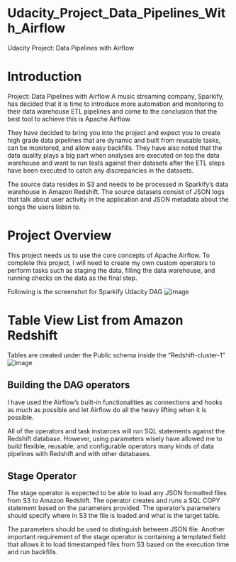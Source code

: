 # Udacity_Project_Data_Pipelines_With_Airflow
Udacity Project: Data Pipelines with Airflow

# Introduction
Project: Data Pipelines with Airflow
A music streaming company, Sparkify, has decided that it is time to introduce more automation and monitoring to their data warehouse ETL pipelines and come to the conclusion that the best tool to achieve this is Apache Airflow.

They have decided to bring you into the project and expect you to create high grade data pipelines that are dynamic and built from reusable tasks, can be monitored, and allow easy backfills. They have also noted that the data quality plays a big part when analyses are executed on top the data warehouse and want to run tests against their datasets after the ETL steps have been executed to catch any discrepancies in the datasets.

The source data resides in S3 and needs to be processed in Sparkify’s data warehouse in Amazon Redshift. The source datasets consist of JSON logs that talk about user activity in the application and JSON metadata about the songs the users listen to.

# Project Overview
This project needs us to use the core concepts of Apache Airflow. To complete this project, I will need to create my own custom operators to perform tasks such as staging the data, filling the data warehouse, and running checks on the data as the final step.

Following is the screenshot for Sparkify Udacity DAG
![image](https://github.com/aseemnarula1/Udacity_Project_Data_Pipelines_With_Airflow/assets/48493330/40472382-89c8-4d38-b8cf-13d0fa0cd438)

# Table View List from Amazon Redshift

Tables are created under the Public schema inside the “Redshift-cluster-1”
![image](https://github.com/aseemnarula1/Udacity_Project_Data_Pipelines_With_Airflow/assets/48493330/5e51799b-f138-4a57-bddd-3724c3b14da1)

## Building the DAG operators
I have used the Airflow’s built-in functionalities as connections and hooks as much as possible and let Airflow do all the heavy lifting when it is possible.

All of the operators and task instances will run SQL statements against the Redshift database. However, using parameters wisely have allowed me to build flexible, reusable, and configurable operators many kinds of data pipelines with Redshift and with other databases.

## Stage Operator
The stage operator is expected to be able to load any JSON formatted files from S3 to Amazon Redshift. The operator creates and runs a SQL COPY statement based on the parameters provided. The operator’s parameters should specify where in S3 the file is loaded and what is the target table.

The parameters should be used to distinguish between JSON file. Another important requirement of the stage operator is containing a templated field that allows it to load timestamped files from S3 based on the execution time and run backfills.


